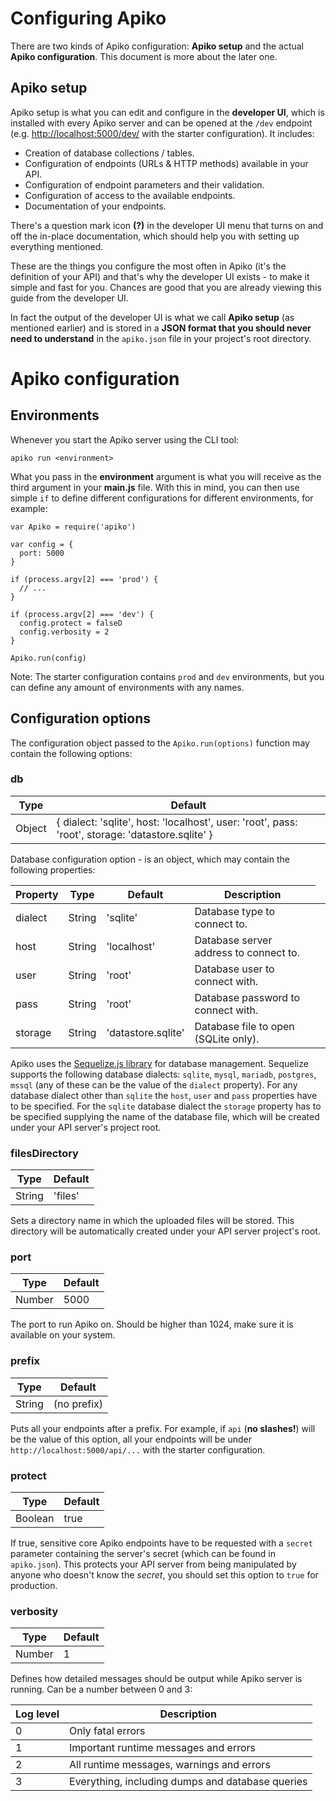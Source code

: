 # Configuring Apiko

There are two kinds of Apiko configuration: **Apiko setup** and the actual **Apiko configuration**. This document is more about the later one.

## Apiko setup

Apiko setup is what you can edit and configure in the **developer UI**, which is installed with every Apiko server and can be opened at the `/dev` endpoint (e.g. [http://localhost:5000/dev/](http://localhost:5000/dev/) with the starter configuration). It includes:

- Creation of database collections / tables.
- Configuration of endpoints (URLs & HTTP methods) available in your API.
- Configuration of endpoint parameters and their validation.
- Configuration of access to the available endpoints.
- Documentation of your endpoints.

There's a question mark icon **(?)** in the developer UI menu that turns on and off the in-place documentation, which should help you with setting up everything mentioned.

These are the things you configure the most often in Apiko (it's the definition of your API) and that's why the developer UI exists - to make it simple and fast for you. Chances are good that you are already viewing this guide from the developer UI.

In fact the output of the developer UI is what we call **Apiko setup** (as mentioned earlier) and is stored in a **JSON format that you should never need to understand** in the `apiko.json` file in your project's root directory.

# Apiko configuration

## Environments

Whenever you start the Apiko server using the CLI tool:

`apiko run <environment>`

What you pass in the **environment** argument is what you will receive as the third argument in your **main.js** file. With this in mind, you can then use simple `if` to define different configurations for different environments, for example:

```
var Apiko = require('apiko')

var config = {
  port: 5000
}

if (process.argv[2] === 'prod') {
  // ...
}

if (process.argv[2] === 'dev') {
  config.protect = falseD
  config.verbosity = 2
}

Apiko.run(config)
```

Note: The starter configuration contains `prod` and `dev` environments, but you can define any amount of environments with any names.

## Configuration options

The configuration object passed to the `Apiko.run(options)` function may contain the following options:

### db

<table>
<thead><tr><th>Type</th><th>Default</th></tr></thead>
<tbody><tr><td>Object</td><td>
{
  dialect: 'sqlite',
  host: 'localhost',
  user: 'root',
  pass: 'root',
  storage: 'datastore.sqlite'
}
</td></tr></tbody>
</table>

Database configuration option - is an object, which may contain the following properties:

<table>
<thead><tr><th>Property</th><th>Type</th><th>Default</th><th>Description</th></tr></thead>
<tbody>
  <tr><td>dialect</td><td>String</td><td>'sqlite'</td><td>Database type to connect to.</td><td></td></tr>
  <tr><td>host</td><td>String</td><td>'localhost'</td><td>Database server address to connect to.</td><td></td></tr>
  <tr><td>user</td><td>String</td><td>'root'</td><td>Database user to connect with.</td><td></td></tr>
  <tr><td>pass</td><td>String</td><td>'root'</td><td>Database password to connect with.</td><td></td></tr>
  <tr><td>storage</td><td>String</td><td>'datastore.sqlite'</td><td>Database file to open (SQLite only).</td><td></td></tr>
</tbody>
</table>

Apiko uses the [Sequelize.js library](https://github.com/sequelize/sequelize) for database management. Sequelize supports the following database dialects: `sqlite`, `mysql`, `mariadb`, `postgres`, `mssql` (any of these can be the value of the `dialect` property). For any database dialect other than `sqlite` the `host`, `user` and `pass` properties have to be specified. For the `sqlite` database dialect the `storage` property has to be specified supplying the name of the database file, which will be created under your API server's project root.

### filesDirectory

<table>
<thead><tr><th>Type</th><th>Default</th></tr></thead>
<tbody><tr><td>String</td><td>'files'</td></tr></tbody>
</table>

Sets a directory name in which the uploaded files will be stored. This directory will be automatically created under your API server project's root.

### port

<table>
<thead><tr><th>Type</th><th>Default</th></tr></thead>
<tbody><tr><td>Number</td><td>5000</td></tr></tbody>
</table>

The port to run Apiko on. Should be higher than 1024, make sure it is available on your system.

### prefix

<table>
<thead><tr><th>Type</th><th>Default</th></tr></thead>
<tbody><tr><td>String</td><td>(no prefix)</td></tr></tbody>
</table>

Puts all your endpoints after a prefix. For example, if `api` (**no slashes!**) will be the value of this option, all your endpoints will be under `http://localhost:5000/api/...` with the starter configuration.

### protect

<table>
<thead><tr><th>Type</th><th>Default</th></tr></thead>
<tbody><tr><td>Boolean</td><td>true</td></tr></tbody>
</table>

If true, sensitive core Apiko endpoints have to be requested with a `secret` parameter containing the server's secret (which can be found in `apiko.json`). This protects your API server from being manipulated by anyone who doesn't know the *secret*, you should set this option to `true` for production.

### verbosity

<table>
<thead><tr><th>Type</th><th>Default</th></tr></thead>
<tbody><tr><td>Number</td><td>1</td></tr></tbody>
</table>

Defines how detailed messages should be output while Apiko server is running. Can be a number between 0 and 3:

<table>
<thead><tr><th>Log level</th><th>Description</th></tr></thead>
<tbody><tr><td>0</td><td>Only fatal errors</td></tr></tbody>
<tbody><tr><td>1</td><td>Important runtime messages and errors</td></tr></tbody>
<tbody><tr><td>2</td><td>All runtime messages, warnings and errors</td></tr></tbody>
<tbody><tr><td>3</td><td>Everything, including dumps and database queries</td></tr></tbody>
</table>
